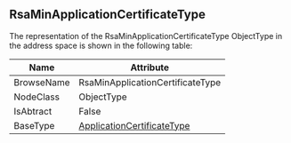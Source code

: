 <!-- objecttype -->
## RsaMinApplicationCertificateType
  
The representation of the RsaMinApplicationCertificateType ObjectType in the address space is shown in the following table:  

|Name|Attribute|
|---|---|
|BrowseName|RsaMinApplicationCertificateType|
|NodeClass|ObjectType|
|IsAbtract|False|
|BaseType|[ApplicationCertificateType](../../../Part12/ObjectTypes/ApplicationCertificateType/readme.md)|

